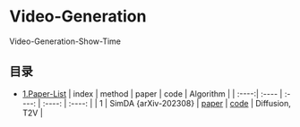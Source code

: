 # Video-Generation
Video-Generation-Show-Time

## 目录
  - [1.Paper-List](#1-Paper-List)
| index | method  | paper | code | Algorithm |
| :----:| :---- | :----: | :----: | :----: |
| 1 | SimDA {arXiv-202308} | [paper](https://arxiv.org/pdf/2308.09710.pdf) | [code](https://github.com/ChenHsing/SimDA) |  Diffusion, T2V |
